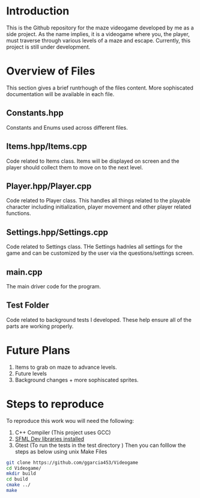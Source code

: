 # Introduction
This is the Github repository for the maze videogame developed by me as a side project. As the name implies, 
it is a videogame where you, the player, must traverse through various levels of a maze and escape. 
Currently, this project is still under development. 

# Overview of Files
This section gives a brief runtrhough of the files content. More sophiscated documentation will be available in each file. 
## Constants.hpp
Constants and Enums used across different files. 

## Items.hpp/Items.cpp
Code related to Items class. Items will be displayed on screen and the player should collect them to move on to
the next level. 

## Player.hpp/Player.cpp
Code related to Player class. This handles all things related to the playable character including initialization, player movement and other player related functions. 

## Settings.hpp/Settings.cpp 
Code related to Settings class. THe Settings hadnles all settings for the game and can be customized by the user via the questions/settings screen. 

## main.cpp
The main driver code for the program. 

## Test Folder
Code related to background tests I developed. These help ensure all of the parts are working properly. 

# Future Plans
1. Items to grab on maze to advance levels. 
2. Future levels
3. Background changes + more sophiscated sprites. 

# Steps to reproduce
To reproduce this work wou will need the following:
1. C++ Compiler (This project uses GCC)
2. [SFML Dev libraries installed ](https://www.sfml-dev.org/index.php)
3. Gtest (To run the tests in the test directory )
Then you can folllow the steps as below using unix Make Files
```bash
git clone https://github.com/ggarcia453/Videogame
cd Videogame/
mkdir build
cd build
cmake ../
make
```